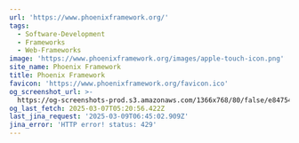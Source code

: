 ```yaml
---
url: 'https://www.phoenixframework.org/'
tags:
  - Software-Development
  - Frameworks
  - Web-Frameworks
image: 'https://www.phoenixframework.org/images/apple-touch-icon.png'
site_name: Phoenix Framework
title: Phoenix Framework
favicon: 'https://www.phoenixframework.org/favicon.ico'
og_screenshot_url: >-
  https://og-screenshots-prod.s3.amazonaws.com/1366x768/80/false/e847545065c31c94439a04c9fb3349e96f1b6634c374838c113f00912b289a94.jpeg
og_last_fetch: 2025-03-07T05:20:56.422Z
last_jina_request: '2025-03-09T06:45:02.909Z'
jina_error: 'HTTP error! status: 429'
---
```


